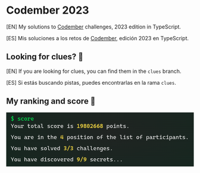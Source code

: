 # Codember 2023

[EN] My solutions to [Codember](https://codember.dev/) challenges, 2023 edition
in TypeScript.

[ES] Mis soluciones a los retos de [Codember](https://codember.dev/), edición 2023 en
TypeScript.

## Looking for clues? 👀

[EN] If you are looking for clues, you can find them in the `clues` branch.

[ES] Si estás buscando pistas, puedes encontrarlas en la rama `clues`.

## My ranking and score 🔦

![rank](imgs/rank2.png)
